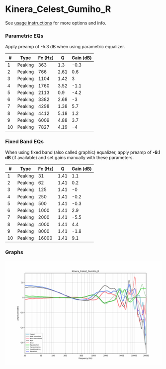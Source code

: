 # Kinera_Celest_Gumiho_R
See [usage instructions](https://github.com/jaakkopasanen/AutoEq#usage) for more options and info.

### Parametric EQs
Apply preamp of -5.3 dB when using parametric equalizer.

|   # | Type    |   Fc (Hz) |    Q |   Gain (dB) |
|-----|---------|-----------|------|-------------|
|   1 | Peaking |       363 | 1.3  |        -0.3 |
|   2 | Peaking |       766 | 2.61 |         0.6 |
|   3 | Peaking |      1104 | 1.42 |         3   |
|   4 | Peaking |      1760 | 3.52 |        -1.1 |
|   5 | Peaking |      2113 | 0.9  |        -4.2 |
|   6 | Peaking |      3382 | 2.68 |        -3   |
|   7 | Peaking |      4298 | 1.38 |         5.7 |
|   8 | Peaking |      4412 | 5.18 |         1.2 |
|   9 | Peaking |      6009 | 4.88 |         3.7 |
|  10 | Peaking |      7827 | 4.19 |        -4   |

### Fixed Band EQs
When using fixed band (also called graphic) equalizer, apply preamp of **-9.1 dB** (if available) and set gains manually with these parameters.

|   # | Type    |   Fc (Hz) |    Q |   Gain (dB) |
|-----|---------|-----------|------|-------------|
|   1 | Peaking |        31 | 1.41 |         1.1 |
|   2 | Peaking |        62 | 1.41 |         0.2 |
|   3 | Peaking |       125 | 1.41 |        -0   |
|   4 | Peaking |       250 | 1.41 |        -0.2 |
|   5 | Peaking |       500 | 1.41 |        -0.3 |
|   6 | Peaking |      1000 | 1.41 |         2.9 |
|   7 | Peaking |      2000 | 1.41 |        -5.5 |
|   8 | Peaking |      4000 | 1.41 |         4.4 |
|   9 | Peaking |      8000 | 1.41 |        -1.8 |
|  10 | Peaking |     16000 | 1.41 |         9.1 |

### Graphs
![](./Kinera_Celest_Gumiho_R.png)
